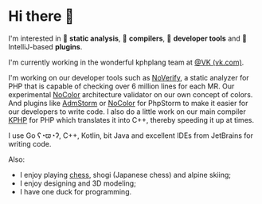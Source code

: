 # Hi there :wave:

I'm interested in :pencil: **static analysis**, :hammer: **compilers**, :wrench: **developer tools** and :electric_plug: IntelliJ-based **plugins**.

I'm currently working in the wonderful kphplang team at [@VK (vk.com)](https://github.com/VKCOM/).

I'm working on our developer tools such as [NoVerify](https://github.com/VKCOM/noverify), a static analyzer for PHP that is capable of checking over 6 million lines for each MR. Our experimental [NoColor](https://github.com/VKCOM/nocolor) architecture validator on our own concept of colors. And plugins like [AdmStorm](https://github.com/VKCOM/admstorm) or [NoColor](https://github.com/i582/nocolor-phpstorm) for PhpStorm to make it easier for our developers to write code. I also do a little work on our main compiler [KPHP](https://github.com/VKCOM/kphp) for PHP which translates it into C++, thereby speeding it up at times.

I use Go ʕ◔ϖ◔ʔ, C++, Kotlin, bit Java and excellent IDEs from JetBrains for writing code.

Also:

- I enjoy playing [chess](https://lichess.org/@/Makhneff), shogi (Japanese chess) and alpine skiing;
- I enjoy designing and 3D modeling;
- I have one duck for programming.


